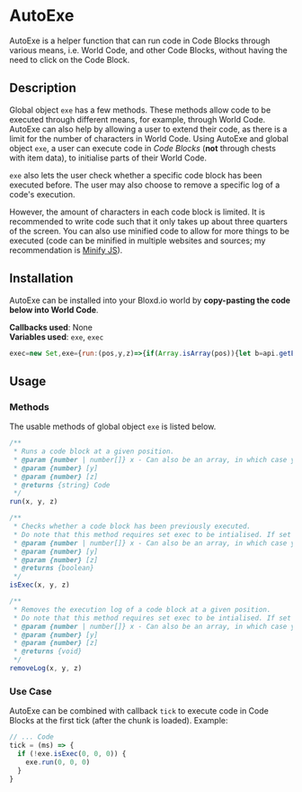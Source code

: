 # AutoExe
AutoExe is a helper function that can run code in Code Blocks through various means, i.e. World Code, and other Code Blocks, without having the need to click on the Code Block.

## Description
Global object `exe` has a few methods. These methods allow code to be executed through different means, for example, through World Code. AutoExe can also help by allowing a user to extend their code, as there is a limit for the number of characters in World Code. Using AutoExe and global object `exe`, a user can execute code in *Code Blocks* (**not** through chests with item data), to initialise parts of their World Code.

`exe` also lets the user check whether a specific code block has been executed before. The user may also choose to remove a specific log of a code's execution.

However, the amount of characters in each code block is limited. It is recommended to write code such that it only takes up about three quarters of the screen. You can also use minified code to allow for more things to be executed (code can be minified in multiple websites and sources; my recommendation is [Minify JS](https://minify-js.com "JS Minifier")).

## Installation
AutoExe can be installed into your Bloxd.io world by **copy-pasting the code below into World Code**.

**Callbacks used**: None<br>
**Variables used**: `exe`, `exec`

```js
exec=new Set,exe={run:(pos,y,z)=>{if(Array.isArray(pos)){let b=api.getBlock(pos);if("Code Block"!==b&&"Code Block"!==b)return null;let data=api.getBlockData(...pos)?.persisted?.shared?.text;return eval(data),exec.add(JSON.stringify(pos)),data}if("number"==typeof pos&&"number"==typeof y&&"number"==typeof z){let b=api.getBlock(pos,y,z);if("Code Block"!==b&&"Code Block"!==b)return null;let data=api.getBlockData(pos,y,z)?.persisted?.shared?.text;return eval(data),exec.add(JSON.stringify([pos,y,z])),data}throw new Error("Invalid arguments inputted. Expected type array, or number for x, y and z")},isExec:(e,r,t)=>{if(Array.isArray(e))return[...exec].includes(JSON.stringify(e));if("number"==typeof e&&"number"==typeof r&&"number"==typeof t)return[...exec].includes(JSON.stringify([e,r,t]));throw new Error("Invalid arguments inputted. Expected type array, or number for x, y and z")},removeExec:(e,r,t)=>{if(Array.isArray(e))exec.delete(JSON.stringify(e));else{if("number"!=typeof e||"number"!=typeof r||"number"!=typeof t)throw new Error("Invalid arguments inputted. Expected type array, or number for x, y and z");exec.delete(JSON.stringify([e,r,t]))}}};
```

## Usage

### Methods
The usable methods of global object `exe` is listed below.
```js
/**
 * Runs a code block at a given position.
 * @param {number | number[]} x - Can also be an array, in which case y and z shouldn't be passed
 * @param {number} [y]
 * @param {number} [z]
 * @returns {string} Code
 */
run(x, y, z)

/**
 * Checks whether a code block has been previously executed.
 * Do note that this method requires set exec to be intialised. If set exec is not initialised or deleted/removed by the user, this method will not work.
 * @param {number | number[]} x - Can also be an array, in which case y and z shouldn't be passed
 * @param {number} [y]
 * @param {number} [z]
 * @returns {boolean}
 */
isExec(x, y, z)

/**
 * Removes the execution log of a code block at a given position.
 * Do note that this method requires set exec to be intialised. If set exec is not initialised or deleted/removed by the user, this method will not work.
 * @param {number | number[]} x - Can also be an array, in which case y and z shouldn't be passed
 * @param {number} [y]
 * @param {number} [z]
 * @returns {void}
 */
removeLog(x, y, z)
```

### Use Case
AutoExe can be combined with callback `tick` to execute code in Code Blocks at the first tick (after the chunk is loaded). Example:
```js
// ... Code
tick = (ms) => {
  if (!exe.isExec(0, 0, 0)) {
    exe.run(0, 0, 0)
  }
}
```
